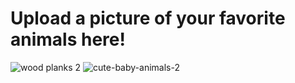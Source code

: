 # Upload a picture of your favorite animals here!
![wood planks 2](https://user-images.githubusercontent.com/12721225/196566328-d558cd92-b4f4-454d-85f5-189081cb972b.jpeg)
![cute-baby-animals-2](https://user-images.githubusercontent.com/12721225/196562689-2ced55fe-475a-4cf3-aebf-3da19c2e24d7.jpeg)
